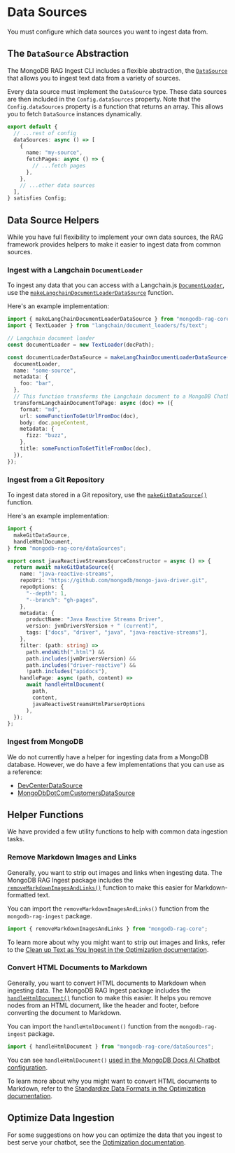 # Data Sources

You must configure which data sources you want to ingest data from.

## The `DataSource` Abstraction

The MongoDB RAG Ingest CLI includes a flexible abstraction, the [`DataSource`](../reference/core/modules/dataSources.md#datasource)
that allows you to ingest text data from a variety of sources.

Every data source must implement the `DataSource` type.
These data sources are then included in the `Config.dataSources` property.
Note that the `Config.dataSources` property is a function that returns an array.
This allows you to fetch `DataSource` instances dynamically.

```ts
export default {
  // ...rest of config
  dataSources: async () => [
    {
      name: "my-source",
      fetchPages: async () => {
        // ...fetch pages
      },
    },
    // ...other data sources
  ],
} satisfies Config;
```

## Data Source Helpers

While you have full flexibility to implement your own data sources,
the RAG framework provides helpers to make it easier to ingest data from common sources.

### Ingest with a Langchain `DocumentLoader`

To ingest any data that you can access with a Langchain.js [`DocumentLoader`](https://js.langchain.com/docs/integrations/document_loaders),
use the [`makeLangchainDocumentLoaderDataSource`](../reference/core/modules/dataSources.md#makelangchaindocumentloaderdatasource) function.

Here's an example implementation:

```ts
import { makeLangChainDocumentLoaderDataSource } from "mongodb-rag-core/dataSources";
import { TextLoader } from "langchain/document_loaders/fs/text";

// Langchain document loader
const documentLoader = new TextLoader(docPath);

const documentLoaderDataSource = makeLangChainDocumentLoaderDataSource({
  documentLoader,
  name: "some-source",
  metadata: {
    foo: "bar",
  },
  // This function transforms the Langchain document to a MongoDB Chatbot Framework `Page`
  transformLangchainDocumentToPage: async (doc) => ({
    format: "md",
    url: someFunctionToGetUrlFromDoc(doc),
    body: doc.pageContent,
    metadata: {
      fizz: "buzz",
    },
    title: someFunctionToGetTitleFromDoc(doc),
  }),
});
```

### Ingest from a Git Repository

To ingest data stored in a Git repository, use the [`makeGitDataSource()`](../reference/core/modules/dataSources.md#makegitdatasource) function.

Here's an example implementation:

```ts
import {
  makeGitDataSource,
  handleHtmlDocument,
} from "mongodb-rag-core/dataSources";

export const javaReactiveStreamsSourceConstructor = async () => {
  return await makeGitDataSource({
    name: "java-reactive-streams",
    repoUri: "https://github.com/mongodb/mongo-java-driver.git",
    repoOptions: {
      "--depth": 1,
      "--branch": "gh-pages",
    },
    metadata: {
      productName: "Java Reactive Streams Driver",
      version: jvmDriversVersion + " (current)",
      tags: ["docs", "driver", "java", "java-reactive-streams"],
    },
    filter: (path: string) =>
      path.endsWith(".html") &&
      path.includes(jvmDriversVersion) &&
      path.includes("driver-reactive") &&
      !path.includes("apidocs"),
    handlePage: async (path, content) =>
      await handleHtmlDocument(
        path,
        content,
        javaReactiveStreamsHtmlParserOptions
      ),
  });
};
```

### Ingest from MongoDB

We do not currently have a helper for ingesting data from a MongoDB database.
However, we do have a few implementations that you can use as a reference:

- [DevCenterDataSource](https://github.com/mongodb/chatbot/blob/main/ingest/src/sources/DevCenterDataSource.ts)
- [MongoDbDotComCustomersDataSource](https://github.com/mongodben/ingest-customers/blob/main/src/data-sources/MongoDbDotComCustomersDataSource.ts)

## Helper Functions

We have provided a few utility functions to help with common data ingestion tasks.

### Remove Markdown Images and Links

Generally, you want to strip out images and links when ingesting data.
The MongoDB RAG Ingest package includes the [`removeMarkdownImagesAndLinks()`](../reference/core/modules/dataSources.md#removemarkdownimagesandlinks)
function to make this easier for Markdown-formatted text.

You can import the `removeMarkdownImagesAndLinks()` function from the `mongodb-rag-ingest` package.

```ts
import { removeMarkdownImagesAndLinks } from "mongodb-rag-core";
```

To learn more about why you might want to strip out images and links,
refer to the [Clean up Text as You Ingest in the Optimization documentation](./optimize.md#clean-up-text-as-you-ingest).

### Convert HTML Documents to Markdown

Generally, you want to convert HTML documents to Markdown when ingesting data.
The MongoDB RAG Ingest package includes the [`handleHtmlDocument()`](../reference/core/modules/dataSources.md#handlehtmldocument) function to make this easier.
It helps you remove nodes from an HTML document, like the header and footer,
before converting the document to Markdown.

You can import the `handleHtmlDocument()` function from the `mongodb-rag-ingest` package.

```ts
import { handleHtmlDocument } from "mongodb-rag-core/dataSources";
```

You can see `handleHtmlDocument()` [used in the MongoDB Docs AI Chatbot configuration](https://github.com/mongodb/chatbot/blob/6ab06a24ae085d0db650bc4883ce1278728e3131/ingest-mongodb-public/src/sources.ts#L258).

To learn more about why you might want to convert HTML documents to Markdown,
refer to the [Standardize Data Formats in the Optimization documentation](./optimize.md#standardize-data-formats).

## Optimize Data Ingestion

For some suggestions on how you can optimize the data that you ingest
to best serve your chatbot, see the [Optimization documentation](./optimize.md).
